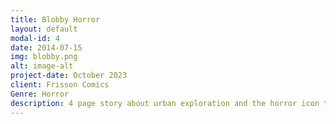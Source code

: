 ```yaml
---
title: Blobby Horror
layout: default
modal-id: 4
date: 2014-07-15
img: blobby.png
alt: image-alt
project-date: October 2023
client: Frisson Comics
Genre: Horror
description: 4 page story about urban exploration and the horror icon that is Mr. Blobby! 17 creators, A5, 72 pages
---
```

